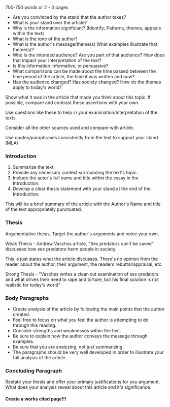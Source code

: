 700-750 words or 2 - 3 pages

- Are you convinced by the stand that the author takes?
- What is your stand over the article?
- Why is the information significant? (Identify; Patterns, themes, appeals within the text)
- What is the tone of the author?
- What is the author's message/theme(s) What examples illustrate that theme(s)?
- Who is the intended audience? Are you part of that audience? How does that impact your interpretation of the text?
- Is this information informative, or persuasive?
- What comparisons can be made about the time passed between the time period of the article, the time it was written and now?
- Has the audience changed? Has society changed? How do the themes apply to today's world?

Show what it was in the article that made you think about this topic. If possible, compare and contrast these assertions with your own.

Use questions like these to help in your examination/interpretation of the texts.

Consider all the other sources used and compare with article.

Use quotes/paraphrases consistently from the text to support your stand.(MLA)

### Introduction
1. Summarize the text.
2. Provide any necessary context surrounding the text's topic.
3. Include the autor's full name and title within the essay in the Introduction.
4. Develop a clear thesis statement with your stand at the end of the Introduction.

This will be a brief summary of the article with the Author's Name and title of the text appropriately punctuated.

### Thesis

Argumentative thesis. Target the author's arguments and voice your own.

Weak Thesis - Andrew Vaschss article, "Sex predators can't be saved" discusses how sex predators harm people in society.

This is just states what the article discusses. There's no opinion from the reader about the author, their argument, the readers rebuttal/appraisal, etc.

Strong Thesis - "Vaschss writes a clear-cut examination of sex predators and what drives their need to rape and torture, but his final solution is not realistic for today's world"

### Body Paragraphs

- Create analysis of the article by following the main points that the author created.
- Feel free to focus on what you feel the author is attempting to do through this reading.
- Consider strengths and weaknesses within the text.
- Be sure to explain how the author conveys the message through examples.
- Be sure that you are analyzing, not just summarizing.
- The paragraphs should be very well developed in order to illustrate your full analysis of the article.

### Concluding Paragraph

Restate your thesis and offer your primary justifications for you argument. What does your analysis reveal about this article and it's significance.
#### Create a works cited page!!!
